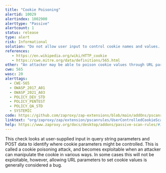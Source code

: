 ```yaml
---
title: "Cookie Poisoning"
alertid: 10029
alertindex: 1002900
alerttype: "Passive"
alertcount: 1
status: release
type: alert
risk: Informational
solution: "Do not allow user input to control cookie names and values. If some query string parameters must be set in cookie values, be sure to filter out semicolon's that can serve as name/value pair delimiters."
references:
   - https://en.wikipedia.org/wiki/HTTP_cookie
   - https://cwe.mitre.org/data/definitions/565.html
other: "An attacker may be able to poison cookie values through URL parameters. Try injecting a semicolon to see if you can add cookie values (e.g. name=controlledValue;name=anotherValue;).  This was identified at:  https://example.com/transact  User-input was found in the following cookie: value=poison; SameSite=Strict  The user input was: place=poison"
cwe: 565
wasc: 20
alerttags: 
  - CWE-565
  - OWASP_2017_A01
  - OWASP_2021_A03
  - POLICY_DEV_STD
  - POLICY_PENTEST
  - POLICY_QA_STD
  - SYSTEMIC
code: https://github.com/zaproxy/zap-extensions/blob/main/addOns/pscanrules/src/main/java/org/zaproxy/zap/extension/pscanrules/UserControlledCookieScanRule.java
linktext: "org/zaproxy/zap/extension/pscanrules/UserControlledCookieScanRule.java"
help: https://www.zaproxy.org/docs/desktop/addons/passive-scan-rules/#id-10029
---
```

This check looks at user-supplied input in query string parameters and POST data to identify where cookie parameters might be controlled. This is called a cookie poisoning attack, and becomes exploitable when an attacker can manipulate the cookie in various ways. In some cases this will not be exploitable, however, allowing URL parameters to set cookie values is generally considered a bug.
